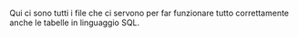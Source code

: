 Qui ci sono tutti i file che ci servono per far funzionare tutto correttamente anche le tabelle in linguaggio SQL.
